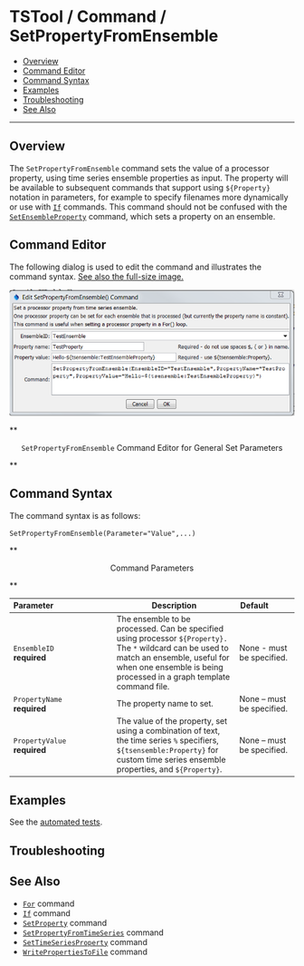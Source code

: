 # TSTool / Command / SetPropertyFromEnsemble #

* [Overview](#overview)
* [Command Editor](#command-editor)
* [Command Syntax](#command-syntax)
* [Examples](#examples)
* [Troubleshooting](#troubleshooting)
* [See Also](#see-also)

-------------------------

## Overview ##

The `SetPropertyFromEnsemble` command sets the value of a processor property,
using time series ensemble properties as input.
The property will be available to subsequent commands that support using `${Property}` notation in parameters,
for example to specify filenames more dynamically or use with [`If`](../If/If) commands.
This command should not be confused with the [`SetEnsembleProperty`](../SetEnsembleProperty/SetEnsembleProperty) command,
which sets a property on an ensemble.

## Command Editor ##

The following dialog is used to edit the command and illustrates the command syntax.
<a href="../SetPropertyFromEnsemble.png">See also the full-size image.</a>

![SetPropertyFromEnsemble](SetPropertyFromEnsemble.png)

**<p style="text-align: center;">
`SetPropertyFromEnsemble` Command Editor for General Set Parameters
</p>**

## Command Syntax ##

The command syntax is as follows:

```text
SetPropertyFromEnsemble(Parameter="Value",...)
```
**<p style="text-align: center;">
Command Parameters
</p>**

| **Parameter**&nbsp;&nbsp;&nbsp;&nbsp;&nbsp;&nbsp;&nbsp;&nbsp;&nbsp;&nbsp;&nbsp;&nbsp;&nbsp;&nbsp;&nbsp;&nbsp;&nbsp;&nbsp;&nbsp;&nbsp;&nbsp;&nbsp;&nbsp;&nbsp;&nbsp;&nbsp; | **Description** | **Default**&nbsp;&nbsp;&nbsp;&nbsp;&nbsp;&nbsp;&nbsp;&nbsp;&nbsp;&nbsp; |
| --------------|-----------------|----------------- |
|`EnsembleID`<br>**required**|The ensemble to be processed.  Can be specified using processor `${Property}.`  The `*` wildcard can be used to match an ensemble, useful for when one ensemble is being processed in a graph template command file.|None - must be specified.|
|`PropertyName`<br>**required**|The property name to set.|None – must be specified.|
|`PropertyValue`<br>**required**|The value of the property, set using a combination of text, the time series `%` specifiers, `${tsensemble:Property}` for custom time series ensemble properties, and `${Property}`.|None – must be specified.|

## Examples ##

See the [automated tests](https://github.com/OpenWaterFoundation/cdss-app-tstool-test/tree/master/test/regression/commands/general/SetPropertyFromEnsemble).

## Troubleshooting ##

## See Also ##

* [`For`](../For/For) command
* [`If`](../If/If) command
* [`SetProperty`](../SetProperty/SetProperty) command
* [`SetPropertyFromTimeSeries`](../SetPropertyFromTimeSeries/SetPropertyFromTimeSeries) command
* [`SetTimeSeriesProperty`](../SetTimeSeriesProperty/SetTimeSeriesProperty) command
* [`WritePropertiesToFile`](../WritePropertiesToFile/WritePropertiesToFile) command
